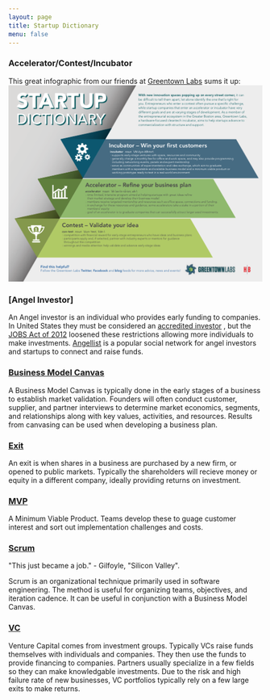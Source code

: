 ```yaml
---
layout: page
title: Startup Dictionary
menu: false
---
```



### Accelerator/Contest/Incubator

This great infographic from our friends at [Greentown Labs](http://greentownlabs.org) sums it up:
![](../img/startup_dictionary.png)

### [Angel Investor]

An Angel investor is an individual who provides early funding to companies.
In United States they must be considered an [accredited investor](https://en.wikipedia.org/wiki/Accredited_investor#United_States)
, but the [JOBS Act of 2012](https://en.wikipedia.org/wiki/Jumpstart_Our_Business_Startups_Act)
loosened these restrictions allowing more individuals to make investments.
[Angellist](https://angel.co/) is a popular social network for angel investors
and startups to connect and raise funds.

### [Business Model Canvas](https://en.wikipedia.org/wiki/Business_Model_Canvas)

A Business Model Canvas is typically done in the early stages of a business
to establish market validation. Founders will often conduct customer, supplier,
and partner interviews to determine market economics, segments, and
relationships along with key values, activities, and resources. Results
from canvasing can be used when developing a business plan.


### [Exit](https://en.wikipedia.org/wiki/Exit_strategy#In_business)

An exit is when shares in a business are purchased by a new firm, or opened to
public markets. Typically the shareholders will recieve money or equity
in a different company, ideally providing returns on investment.

### [MVP](https://en.wikipedia.org/wiki/Minimum_viable_product)

A Minimum Viable Product. Teams develop these to guage customer interest
and sort out implementation challenges and costs.

### [Scrum](https://www.youtube.com/watch?v=oyVksFviJVE)

"This just became a job." - Gilfoyle, "Silicon Valley".

Scrum is an organizational technique primarily used in software engineering.
The method is useful for organizing teams, objectives, and iteration cadence.
It can be useful in conjunction with a Business Model Canvas.

### [VC](https://en.wikipedia.org/wiki/Venture_capital)

Venture Capital comes from investment groups. Typically VCs raise funds
themselves with individuals and companies. They then use the funds to provide
financing to companies. Partners usually specialize in a few fields so they
can make knowledgable investments. Due to the risk and high failure rate of
new businesses, VC portfolios typically rely on a few large exits to make
returns.


